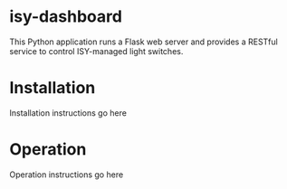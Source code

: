 # isy-dashboard
This Python application runs a Flask web server and provides a RESTful service to control ISY-managed light switches.

# Installation
Installation instructions go here

# Operation
Operation instructions go here
